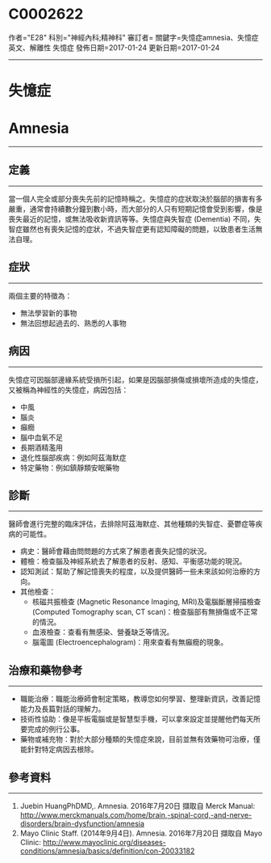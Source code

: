 # C0002622
作者="E28"
科別="神經內科;精神科"
審訂者=
關鍵字=失憶症amnesia、失憶症 英文、解離性 失憶症
發佈日期=2017-01-24
更新日期=2017-01-24

----------
# 失憶症
# Amnesia
----------
## 定義
----------

當一個人完全或部分喪失先前的記憶時稱之。失憶症的症狀取決於腦部的損害有多嚴重，通常會持續數分鐘到數小時，而大部分的人只有短期記憶會受到影響，像是喪失最近的記憶，或無法吸收新資訊等等。失憶症與失智症 (Dementia) 不同，失智症雖然也有喪失記憶的症狀，不過失智症更有認知障礙的問題，以致患者生活無法自理。

## 症狀
----------

兩個主要的特徵為：

- 無法學習新的事物
- 無法回想起過去的、熟悉的人事物
## 病因
----------

失憶症可因腦部邊緣系統受損所引起，如果是因腦部損傷或損壞所造成的失憶症，又被稱為神經性的失憶症，病因包括：

- 中風
- 腦炎
- 癲癇
- 腦中血氧不足
- 長期酒精濫用
- 退化性腦部疾病：例如阿茲海默症
- 特定藥物：例如鎮靜類安眠藥物
## 診斷
----------

醫師會進行完整的臨床評估，去排除阿茲海默症、其他種類的失智症、憂鬱症等疾病的可能性。

- 病史：醫師會藉由問問題的方式來了解患者喪失記憶的狀況。
- 體檢：檢查腦及神經系統去了解患者的反射、感知、平衡感功能的現況。
- 認知測試：幫助了解記憶喪失的程度，以及提供醫師一些未來該如何治療的方向。
- 其他檢查：
  - 核磁共振檢查 (Magnetic Resonance Imaging, MRI)及電腦斷層掃描檢查 (Computed Tomography scan, CT scan)：檢查腦部有無損傷或不正常的情況。
  - 血液檢查：查看有無感染、營養缺乏等情況。
  - 腦電圖 (Electroencephalogram)：用來查看有無癲癇的現象。
## 治療和藥物參考
----------
- 職能治療：職能治療師會制定策略，教導您如何學習、整理新資訊，改善記憶能力及長篇對話的理解力。
- 技術性協助：像是平板電腦或是智慧型手機，可以拿來設定並提醒他們每天所要完成的例行公事。
- 藥物或補充物：對於大部分種類的失憶症來說，目前並無有效藥物可治療，僅能針對特定病因去根除。
## 參考資料
----------
1. Juebin HuangPhDMD,. Amnesia. 2016年7月20日 擷取自 Merck Manual: http://www.merckmanuals.com/home/brain,-spinal-cord,-and-nerve-disorders/brain-dysfunction/amnesia
2. Mayo Clinic Staff. (2014年9月4日). Amnesia. 2016年7月20日 擷取自 Mayo Clinic: http://www.mayoclinic.org/diseases-conditions/amnesia/basics/definition/con-20033182



